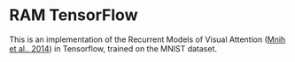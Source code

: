 # RAM TensorFlow

This is an implementation of the Recurrent Models of Visual Attention ([Mnih et al., 2014](https://arxiv.org/abs/1406.6247)) in Tensorflow, trained on the MNIST dataset.

